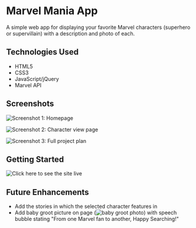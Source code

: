 # Marvel Mania App
A simple web app for displaying your favorite Marvel characters (superhero or supervillain) with a description and photo of each.

## Technologies Used
* HTML5
* CSS3
* JavaScript/jQuery
* Marvel API

## Screenshots
![Screenshot 1: Homepage](https://i.imgur.com/dZxfVGu.png)

![Screenshot 2: Character view page](https://i.imgur.com/EwEq9CC.png)

![Screenshot 3: Full project plan](https://i.imgur.com/57AxxR2.png)

## Getting Started
![Click here](#) to see the site live

## Future Enhancements
* Add the stories in which the selected character features in
* Add baby groot picture on page (![baby groot photo](https://i.imgur.com/bOEusF2.png)) with speech bubble stating "From one Marvel fan to another, Happy Searching!"